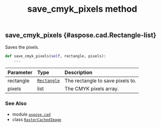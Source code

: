 ﻿---
title: save_cmyk_pixels method
second_title: Aspose.CAD for Python via .NET API References
description: 
type: docs
weight: 350
url: /python-net/aspose.cad/rastercachedimage/save_cmyk_pixels/
is_root: false
---

## save_cmyk_pixels {#aspose.cad.Rectangle-list}

Saves the pixels.



```python
def save_cmyk_pixels(self, rectangle, pixels):
    ...
```


| Parameter | Type | Description |
| :- | :- | :- |
| rectangle | [`Rectangle`](/cad/python-net/aspose.cad/rectangle) | The rectangle to save pixels to. |
| pixels | list | The CMYK pixels array. |



### See Also
* module [`aspose.cad`](../../)
* class [`RasterCachedImage`](/cad/python-net/aspose.cad/rastercachedimage)
